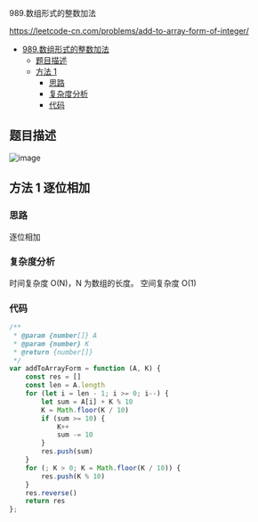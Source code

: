 989.数组形式的整数加法

https://leetcode-cn.com/problems/add-to-array-form-of-integer/
- [989.数组形式的整数加法](#989.数组形式的整数加法)
  - [题目描述](#题目描述)
  - [方法 1](#方法-1-逐位相加)
    - [思路](#思路)
    - [复杂度分析](#复杂度分析)
    - [代码](#代码)

## 题目描述
![image](https://user-images.githubusercontent.com/32665965/132875666-5e0e6539-5dba-43ed-a8ba-4df569d735b6.png)

## 方法 1 逐位相加

### 思路
逐位相加

### 复杂度分析
时间复杂度 O(N)，N 为数组的长度。
空间复杂度 O(1)

### 代码
```js
/**
 * @param {number[]} A
 * @param {number} K
 * @return {number[]}
 */
var addToArrayForm = function (A, K) {
    const res = []
    const len = A.length
    for (let i = len - 1; i >= 0; i--) {
        let sum = A[i] + K % 10
        K = Math.floor(K / 10)
        if (sum >= 10) {
            K++
            sum -= 10
        }
        res.push(sum)
    }
    for (; K > 0; K = Math.floor(K / 10)) {
        res.push(K % 10)
    }
    res.reverse()
    return res
};
```
